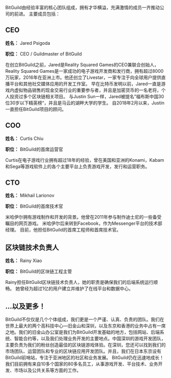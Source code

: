  BitGuild由经验丰富的核心团队组成，拥有才华横溢，充满激情的成员一齐推动公司的前进。 主要成员包括：

## CEO

**姓名：** Jared Psigoda

**职位：** CEO / Guildmaster of BitGuild

  在创立BitGuild之前，Jared是Reality Squared Games的CEO兼联合创始人，Reality Squared Games是一家成功的电子游戏开发商和发行商，拥有超过8000万玩家，2016年在亚洲上市。他还创立了Livestar，一家专注于向全球用户提供直播平台和其他社交媒体应用的开发工作室。
早在比特币发明以前，Jared一直是游戏内虚拟物品销售的现金交易行业的重要参与者，并且是加密货币的一名老将，个人投资过多个区块链相关项目。 与Justin Sun一样，Jared被提名”福布斯中国30位30岁以下精英榜“，并且是马云的湖畔大学的学生。 自2018年2月以来，Justin一直担任BitGuild项目的顾问。

## COO

**姓名：** Curtis Chiu

**职位：** BitGuild的首席运营官

  Curtis在电子游戏行业拥有超过18年的经验，曾在美国和亚洲的Konami，Kabam和Sega等游戏软件上的各个主要平台上负责游戏开发，发行和运营职务。

## CTO

**姓名：** Mikhail Larionov

**职位：** BitGuild的首席技术官

  米哈伊尔拥有游戏制作和开发的背景。他曾在2011年参与制作迪士尼的一些备受瞩目的网页游戏。 米哈伊尔后来转到Facebook，作为Messenger平台的技术部经理。 目前，他担任BitGuild的首席工程师和首席技术官。

## 区块链技术负责人

**姓名：** Rainy Xiao

**职位：** BitGuild的区块链工程主管

  Rainy担任BitGuild区块链技术负责人，她的职责是确保我们的后端系统运行顺畅。 她曾经为超过1亿的用户建立并维护了在线平台和数据中心。
  
## …以及更多！

  BitGuild不仅仅是几个个体组成，我们更是一个严谨、认真、负责的团队。我们在世界上最大的两个高科技中心—​旧金山和深圳，以及东京和香港的业务中占有一席之地。我们的旧金山办公室是我们为BitGuild开发基础的地方，包括网站、后端系统、智能合约等，以及我们处理业务开发的主要地点。中国深圳的游戏开发团队，主要负责为我们的粉丝创造最佳的区块链游戏体验。在深圳，您还可以找到我们的市场团队、运营团队和专业的区块链应用开发团队。并且，我们在日本东京设有BitGuild前哨站，专注于亚洲地区的社区和业务发展。
BitGuild仍在迅速地成长！我们目前拥有来自10多个国家的80多名员工，从事游戏开发、平台技术、业务开发、市场以及公共关系等方面的工作。